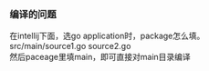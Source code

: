 ### 编译的问题  
在intellij下面，选go application时，package怎么填。  
src/main/source1.go source2.go  
然后paceage里填main，即可直接对main目录编译  
